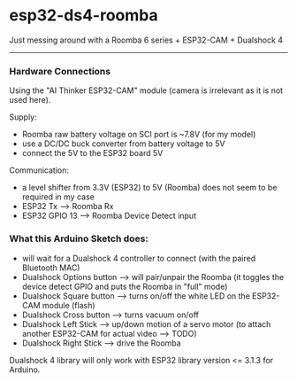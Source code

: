 # esp32-ds4-roomba
Just messing around with a Roomba 6 series + ESP32-CAM + Dualshock 4

---

### Hardware Connections

Using the "AI Thinker ESP32-CAM" module (camera is irrelevant as it is not used here).

Supply:
- Roomba raw battery voltage on SCI port is ~7.8V (for my model)
- use a DC/DC buck converter from battery voltage to 5V
- connect the 5V to the ESP32 board 5V

Communication:
- a level shifter from 3.3V (ESP32) to 5V (Roomba) does not seem to be required in my case
- ESP32 Tx --> Roomba Rx
- ESP32 GPIO 13 --> Roomba Device Detect input

### What this Arduino Sketch does:

- will wait for a Dualshock 4 controller to connect (with the paired Bluetooth MAC)
- Dualshock Options button --> will pair/unpair the Roomba (it toggles the device detect GPIO and puts the Roomba in "full" mode)
- Dualshock Square button --> turns on/off the white LED on the ESP32-CAM module (flash)
- Dualshock Cross button --> turns vacuum on/off
- Dualshock Left Stick --> up/down motion of a servo motor (to attach another ESP32-CAM for actual video --> TODO)
- Dualshock Right Stick --> drive the Roomba 


Dualshock 4 library will only work with ESP32 library version <= 3.1.3 for Arduino.

